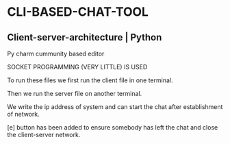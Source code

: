 # CLI-BASED-CHAT-TOOL

Client-server-architecture | Python
--------------------------
Py charm cummunity based editor 


SOCKET PROGRAMMING (VERY LITTLE) IS USED 


To run these files we first run the client file in one terminal.



Then we run the server file on another terminal.



We write the ip address of system and can start the chat after establishment of network.



[e] button has been added to ensure somebody has left the chat and close the client-server network.

